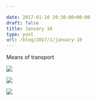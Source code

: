 ```yaml
---

date: 2017-01-10 19:38:00+00:00
draft: false
title: January 10
type: post
url: /blog/2017/1/january-10
---
```


Means of transport


  
![](/images/2017-01-10-20171january-10/image-asset.jpeg)

  


  
![](/images/2017-01-10-20171january-10/image-asset.jpeg)

  


  
![](/images/2017-01-10-20171january-10/image-asset.jpeg)

